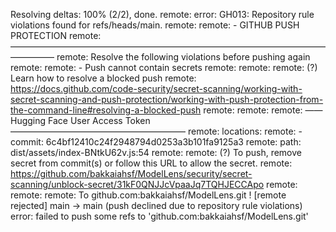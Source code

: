 Resolving deltas: 100% (2/2), done.
remote: error: GH013: Repository rule violations found for refs/heads/main.
remote: 
remote: - GITHUB PUSH PROTECTION
remote:   —————————————————————————————————————————
remote:     Resolve the following violations before pushing again
remote:
remote:     - Push cannot contain secrets
remote:
remote:
remote:      (?) Learn how to resolve a blocked push
remote:      https://docs.github.com/code-security/secret-scanning/working-with-secret-scanning-and-push-protection/working-with-push-protection-from-the-command-line#resolving-a-blocked-push
remote:
remote:
remote:       —— Hugging Face User Access Token ————————————————————
remote:        locations:
remote:          - commit: 6c4bf12410c24f2948794d0253a3b101fa9125a3
remote:            path: dist/assets/index-BNtkU62v.js:54
remote:
remote:        (?) To push, remove secret from commit(s) or follow this URL to allow the secret.
remote:        https://github.com/bakkaiahsf/ModelLens/security/secret-scanning/unblock-secret/31kF0QNJJcVpaaJq7TQHJECCApo
remote:
remote:
remote:
To github.com:bakkaiahsf/ModelLens.git
! [remote rejected] main -> main (push declined due to repository rule violations)
error: failed to push some refs to 'github.com:bakkaiahsf/ModelLens.git'
